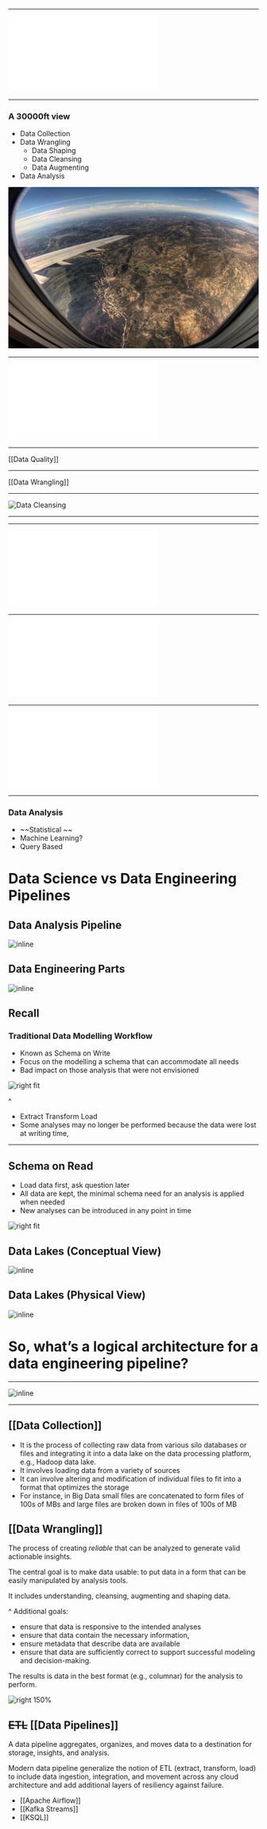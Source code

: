 
---

![inline](attachments/DataJourney_UoT%20page%203.pdf)

[^dl1]: Curtesy of Herminio Velazquez

---

### A 30000ft view

- Data Collection 
- Data Wrangling
	-  Data Shaping
	-  Data Cleansing
	-  Data Augmenting
- Data Analysis


![](attachments/flying-blind.jpg)

---

![Data Collection](Data%20Collection.md)

---

[[Data Quality]]

---

[[Data Wrangling]]

---

![Data Cleansing](Data%20Cleansing)

---


---

![Data Augmentation](Data%20Augmentation.md)

--- 

![Data Preprocessing](pdfs/Data%20Preprocessing.pdf)

---

![Data Processing](Data%20Processing.md)

---

### Data Analysis

- ~~Statistical ~~
- Machine Learning?
- Query Based


# Data Science vs Data Engineering Pipelines




## Data Analysis Pipeline

![inline](./attachments/pipeline1.png)

## Data Engineering Parts

![inline](./attachments/datapipeline2.png)

## Recall

### Traditional Data Modelling Workflow

- Known as Schema on Write
- Focus on the modelling a schema that can accommodate all needs
- Bad impact on those analysis that were not envisioned

![right fit](./attachments/schemaonread.png)

^
 - Extract Transform Load
 - Some analyses may no longer be performed because the data were lost at writing time,

---
## Schema on Read

- Load data first, ask question later
- All data are kept, the minimal schema need for an analysis is applied when needed
- New analyses can be introduced in any point in time

![right fit](./attachments/schemaonwrite.png)

## Data Lakes (Conceptual View)

![inline](./attachments/datalakewf.png)


## Data Lakes (Physical View)

![inline](./attachments/lakephysical.png)

# So, what’s a logical architecture for a data engineering pipeline?

---

![inline](./attachments/lakelogical.png)

---

## [[Data Collection]]

- It is the process of collecting raw data from various silo databases or files and integrating it into a data lake on the data processing platform, e.g., Hadoop data lake.
- It involves loading data from a variety of sources
- It can involve altering and modification of individual files to fit into a format that optimizes the storage
- For instance, in Big Data small files are concatenated to form files of 100s of MBs and large files are broken down in files of 100s of MB

## [[Data Wrangling]]

The process of creating *reliable*  that can be analyzed to generate valid actionable insights.

The central goal is to make data usable: to put data in a form that can be easily manipulated by analysis tools.

It includes understanding, cleansing, augmenting and shaping data.

^ Additional goals:
- ensure that data is responsive to the intended analyses
- ensure that data contain the necessary information, 
- ensure metadata that describe data are available
- ensure that data are sufficiently correct to support successful modeling and decision-making.

The results is data in the best format (e.g., columnar) for the analysis to perform.

![right 150%](./attachments/wranglingsteps4.png)

##  ~~ETL~~ [[Data Pipelines]]

A data pipeline aggregates, organizes, and moves data to a destination for storage, insights, and analysis. 

Modern data pipeline generalize the notion of ETL (extract, transform, load) to include data ingestion, integration, and movement across any cloud architecture and add additional layers of resiliency against failure.

- [[Apache Airflow]]
- [[Kafka Streams]]
- [[KSQL]]







